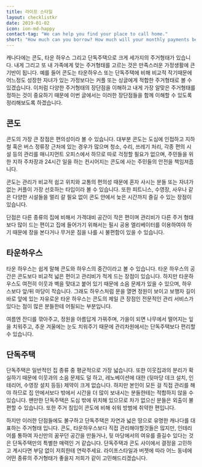 ```yaml
---
title: 라이프 스타일
layout: checklistkr
date: 2019-01-02
icon: ion-md-happy
contact-tag: "We can help you find your place to call home."
short: "How much can you borrow? How much will your monthly payments be?"
---
```


캐나다에는 콘도, 타운 하우스 그리고 단독주택으로 크게 세가지의 주거형태가 있습니다. 내게 그리고 또 내 가족에게 맞는 주거형태를 고르는 것은 만족스러운 가정생활에 큰 기반이 됩니다. 예를 들어 콘도는 타운하우스 또는 단독주택에 비해 비교적 작기때문에 어느정도 성장한 자녀가 있는 가정보다는 커플 또는 싱글에게 적합한 주거형태로 볼 수 있겠습니다. 이처럼 다양한 주거형태의 장단점을 이해하고 내게 가장 알맞은 주거형태를 정하는 것이 중요하기 때문에 이번 글에서는 이러한 장단점들을 함께 이해할 수 있도록 정리해보도록 하겠습니다.



## 콘도

콘도의 가장 큰 장점은 편의성이라  볼 수 있습니다. 대부분 콘도는 도심에 인접하고 지하철 혹은 버스 정류장 근처에 있는 경우가 많으며 청소, 수리, 쓰레기 처리, 각종 편의 시설 등의 관리를 매니지먼트 오피스에서 하므로 따로 걱정할 필요가 없으며, 주민들을 위한 지하 주차장과  24시간 일을 하는 컨시어지는 콘도에 사는 주민들의 안전을 책임져줍니다.

콘도는 관리가 비교적 쉽고 위치와 교통의 편의성 때문에 혼자 사시는 분들 또는 자녀가 없는 커플이 가장 선호하는 타입이라 볼 수 있습니다. 또한 피트니스, 수영장, 사우나 같은 다양한 시설들을 멀리 갈 필요 없이 콘도 안에서 늦은 시간까지 즐길 수 있는 장점이 있습니다.  



단점은 다른 종류의 집에 비해서 가격대비 공간이 작은 편이며 관리비가 다른 주거 형태보다 많이 드는 편이고 집에 들어가기 위해서는 필시 공용 엘리베이터를 이용하여야 하기 때문에 장을 본다거나 무거운 짐을 나를 시 불편함이 있을 수 있습니다.



## 타운하우스

타운 하우스는 쉽게 말해 콘도와 하우스의 중간이라고 볼 수 있습니다. 타운 하우스의 공간은 콘도보다 비교적 넓은 편이고 관리비가 적게 드는 장점이 있습니다. 하지만 타운하우스도 여전히 이웃과 벽을 맞대고 붙어 있기 때문에 소음 문제가 있을 수 있으며, 하우스보다 앞/뒤 마당이 작습니다. 그래도 하우스처럼 문을 열면 정원이 보이고 보행자 길이 바로 앞에 있는 자유로운 타운 하우스는 콘도의 제일 큰 장점인 전문적인 관리 서비스가 있다는 점이 많은 분들한테 어필되는 부분입니다.



여름엔 잔디를 깎아주고, 정원을 아름답게 가꿔주며, 가을이 되면 나무에서 떨어지는 잎을 치워주고, 추운 겨울에는 눈도 치워주기 때문에 관리차원에서는 단독주택보다 편리할 수 있습니다.

## 단독주택

단독주택은 일반적인 집 종류 중 평균적으로 가장 넓습니다. 또한 이웃집과의 분리가 확실하기 때문에 이웃과의 소음 문제도 덜 하고, 레노베이션에 대한 (뒷마당 데크 설치, 인테리어, 수영장 설치 등등) 제약이 크게 없습니다. 하지만 본인이 모든 걸 직접 관리를 해야 하므로 집 안에서보다 밖에서 시간을 더 많이 보내시는 분들한테는 적합하지 않을 수 있습니다. 왠만한 단독주택은 도심 밖에 위치해 있으므로 차가 없으신 분들은 외출이 불편할 수 있습니다. 또한 주거 침입이 콘도에 비해 쉬워 방범에 취약한 편입니다.



하지만 이러한 단점들에도 불구하고 단독주택은 자연과 넓은 땅으로 유명한 캐나다를 대표하는 주거형태 입니다. 콘도, 타운하우스보다 직접 관리해야할것들은 많지만,  인테리어를 통하여 자신만의 꿈꾸던 공간을 만들거나, 뒷 마당에서의 여유를 즐길수 있다는 것은 단독주택만의 특별한 매력인 거 같습니다. 단독주택과 콘도 사이에서 결정을 고민하고 계시다면 부담 없이 저희한테 연락주세요. 라이프스타일과 버젯에 따라 어느 동네에 어떤 종류의 주거형태가 좋을지 저희가 같이 고민해드리겠습니다.
